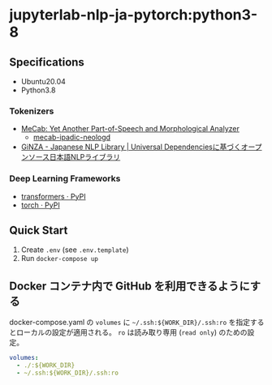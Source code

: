 # jupyterlab-nlp-ja-pytorch:python3-8

## Specifications

- Ubuntu20.04
- Python3.8

### Tokenizers

- [MeCab: Yet Another Part-of-Speech and Morphological Analyzer](https://taku910.github.io/mecab/)
  - [mecab-ipadic-neologd](https://github.com/neologd/mecab-ipadic-neologd/blob/master/README.ja.md)
- [GiNZA - Japanese NLP Library | Universal Dependenciesに基づくオープンソース日本語NLPライブラリ](https://megagonlabs.github.io/ginza/)

### Deep Learning Frameworks

- [transformers · PyPI](https://pypi.org/project/transformers/)
- [torch · PyPI](https://pypi.org/project/torch/#more-about-pytorch)

## Quick Start

1. Create `.env` (see `.env.template`)
2. Run `docker-compose up`

## Docker コンテナ内で GitHub を利用できるようにする

docker-compose.yaml の `volumes` に `~/.ssh:${WORK_DIR}/.ssh:ro` を指定するとローカルの設定が適用される。
`ro` は読み取り専用 (`read only`) のための設定。

```yaml
volumes:
  - ./:${WORK_DIR}
  - ~/.ssh:${WORK_DIR}/.ssh:ro
```
